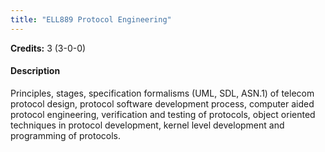 ```yaml
---
title: "ELL889 Protocol Engineering"
---
```

**Credits:** 3 (3-0-0)

#### Description
Principles, stages, specification formalisms (UML, SDL, ASN.1) of telecom protocol design, protocol software development process, computer aided protocol engineering, verification and testing of protocols, object oriented techniques in protocol development, kernel level development and programming of protocols.